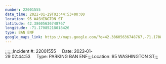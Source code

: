 ```yaml
---
number: 22001555
date_time: 2022-01-29T02:44:53+00:00
location: 95 WASHINGTON ST
latitude: 42.38605636748767
longitude: -71.17085218018426
type: BAN ENF
google_maps_link: https://maps.google.com/?q=42.38605636748767,-71.17085218018426
---
```


;;;;;;Incident #: 22001555     Date: 2022‐01‐29 02:44:53     Type: PARKING BAN ENF;;;Location: 95 WASHINGTON ST;;;
